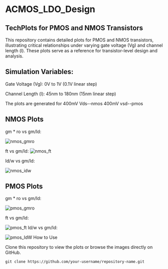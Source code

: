 # ACMOS_LDO_Design

## TechPlots for PMOS and NMOS Transistors
This repository contains detailed plots for PMOS and NMOS transistors, illustrating critical relationships under varying gate voltage (Vg) and channel length (l). These plots serve as a reference for transistor-level design and analysis.

## Simulation Variables:

Gate Voltage (Vg): 0V to 1V (0.1V linear step)

Channel Length (l): 45nm to 180nm (15nm linear step)

The plots are generated for 400mV Vds--nmos 400mV vsd--pmos


## NMOS Plots

gm * ro vs gm/Id:

![nmos_gmro](https://github.com/user-attachments/assets/e312f69c-cbb0-4ad1-8812-63bd88af8da0)

ft vs gm/Id:
![nmos_ft](https://github.com/user-attachments/assets/094af7cd-e470-4703-beac-50e77ab07338)

Id/w vs gm/Id:


![nmos_idw](https://github.com/user-attachments/assets/7e042fa0-aa2f-4d0c-a1f8-fca0f8495c9a)


## PMOS Plots

gm * ro vs gm/Id:




![pmos_gmro](https://github.com/user-attachments/assets/a696ee4b-0910-43ad-81b3-97601246b98e)


ft vs gm/Id:




![pmos_ft](https://github.com/user-attachments/assets/3fa5080c-6ccc-4b47-b95d-2f98281599d3)
Id/w vs gm/Id:




![pmos_IdW](https://github.com/user-attachments/assets/ed5ec5d8-492a-43c2-beca-6411dcc3b70d)
How to Use

Clone this repository to view the plots or browse the images directly on GitHub.
```
git clone https://github.com/your-username/repository-name.git
```
















